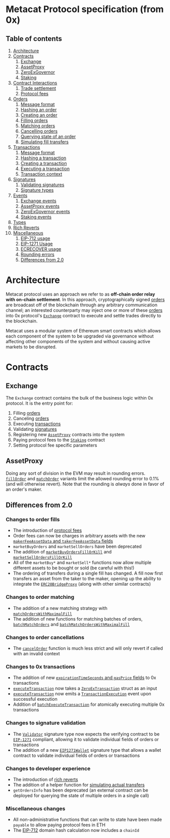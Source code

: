 # Metacat Protocol specification (from 0x)

## Table of contents

1.  [Architecture](#architecture)
1.  [Contracts](#contracts)
    1.  [Exchange](#exchange)
    1.  [AssetProxy](#assetproxy)
    1.  [ZeroExGovernor](#zeroexgovernor)
    1.  [Staking](#staking)
1.  [Contract Interactions](#contract-interactions)
    1.  [Trade settlement](#trade-settlement)
    1.  [Protocol fees](#protocol-fees)
1.  [Orders](#orders)
    1.  [Message format](#order-message-format)
    1.  [Hashing an order](#hashing-an-order)
    1.  [Creating an order](#creating-an-order)
    1.  [Filling orders](#filling-orders)
    1.  [Matching orders](#matching-orders)
    1.  [Cancelling orders](#cancelling-orders)
    1.  [Querying state of an order](#querying-state-of-an-order)
    1.  [Simulating fill transfers](#simulating-fill-transfers)
1.  [Transactions](#transactions)
    1.  [Message format](#transaction-message-format)
    1.  [Hashing a transaction](#hashing-a-transaction)
    1.  [Creating a transaction](#creating-a-transaction)
    1.  [Executing a transaction](#executing-a-transaction)
    1.  [Transaction context](#transaction-context)
1.  [Signatures](#signatures)
    1.  [Validating signatures](#validating-signatures)
    1.  [Signature types](#signature-types)
1.  [Events](#events)
    1.  [Exchange events](#exchange-events)
    1.  [AssetProxy events](#assetproxy-events)
    1.  [ZeroExGovernor events](#zeroexgovernor-events)
    1.  [Staking events](#staking-events)
1.  [Types](#types)
1.  [Rich Reverts](#rich-reverts)
1.  [Miscellaneous](#miscellaneous)
    1.  [EIP-712 usage](#eip-712-usage)
    1.  [EIP-1271 Usage](#eip-1271-usage)
    1.  [ECRECOVER usage](#ecrecover-usage)
    1.  [Rounding errors](#rounding-errors)
    1.  [Differences from 2.0](#differences-from-20)

# Architecture

Metacat protocol uses an approach we refer to as **off-chain order relay with on-chain settlement**. In this approach, cryptographically signed [orders](#orders) are broadcast off of the blockchain through any arbitrary communication channel; an interested counterparty may inject one or more of these [orders](#orders) into 0x protocol's [`Exchange`](#exchange) contract to execute and settle trades directly to the blockchain.

Metacat uses a modular system of Ethereum smart contracts which allows each component of the system to be upgraded via governance without affecting other components of the system and without causing active markets to be disrupted.

# Contracts

## Exchange

The `Exchange` contract contains the bulk of the business logic within 0x protocol. It is the entry point for:

1.  Filling [orders](#orders)
2.  Canceling [orders](#orders)
3.  Executing [transactions](#transactions)
4.  Validating [signatures](#signatures)
5.  Registering new [`AssetProxy`](#assetproxy) contracts into the system
6.  Paying protocol fees to the [`Staking`](#staking) contract
7.  Setting protocol fee specific parameters

## AssetProxy

Doing any sort of division in the EVM may result in rounding errors. [`fillOrder`](#fillorder) and [`matchOrder`](#matchorder) variants limit the allowed rounding error to 0.1% (and will otherwise revert). Note that the rounding is _always_ done in favor of an order's maker.

## Differences from 2.0

### Changes to order fills

- The introduction of [protocol fees](#protocol-fees)
- Order fees can now be charges in arbitrary assets with the new [`makerFeeAssetData` and `takerFeeAssetData` fields](#order-message-format)
- `marketBuyOrders` and `marketSellOrders` have been deprecated
- The addition of [`marketBuyOrdersFillOrKill`](#marketbuyordersfillorkill) and [`marketSellOrdersFillOrKill`](#marketsellordersfillorkill)
- All of the `marketBuy*` and `marketSell*` functions now allow multiple different assets to be bought or sold (be careful with this!)
- The ordering of transfers during a single fill has changed. A fill now first transfers an asset from the taker to the maker, opening up the ability to integrate the [`ERC20BridgeProxy`](https://github.com/0xProject/ZEIPs/issues/47) (along with other similar contracts)

### Changes to order matching

- The addition of a new matching strategy with [`matchOrdersWithMaximalFill`](#matchorderswithmaximalfill)
- The addition of new functions for matching batches of orders, [`batchMatchOrders`](#batchmatchorders) and [`batchMatchOrdersWithMaximalFill`](#batchmatchorderswithmaximalfill)

### Changes to order cancellations

- The [`cancelOrder`](#cancelorder) function is much less strict and will only revert if called with an invalid context

### Changes to 0x transactions

- The addition of new [`expirationTimeSeconds` and `gasPrice` fields](#transaction-message-format) to 0x transactions
- [`executeTransaction`](#executetransaction) now takes a [`ZeroExTransaction`](#zeroextransaction) struct as an input
- [`executeTransaction`](#executetransaction) now emits a [`TransactionExecution`](#transactionexecution) event upon successful execution
- Addition of [`batchExecuteTransaction`](#batchexecutetransactions) for atomically executing multiple 0x transactions

### Changes to signature validation

- The [`Validator`](#validator) signature type now expects the verifying contract to be [`EIP-1271`](<#[EIP-1271](https://github.com/ethereum/EIPs/blob/master/EIPS/eip-1271.md)>) compliant, allowing it to validate individual fields of orders or transactions
- The addition of a new [`EIP1271Wallet`](#eip1271wallet) signature type that allows a wallet contract to validate individual fields of orders or transactions

### Changes to developer experience

- The introduction of [rich reverts](#rich-reverts)
- The addition of a helper function for [simulating actual transfers](#simulating-fill-transfers)
- `getOrdersInfo` has been deprecated (an external contract can be deployed for querying the state of multiple orders in a single call)

### Miscellaneous changes

- All non-administrative functions that can write to state have been made `payable` to allow paying protocol fees in ETH
- The [EIP-712](#eip-712-usage) domain hash calculation now includes a `chainId`

